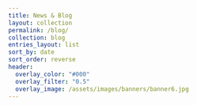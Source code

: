 ```yaml
---
title: News & Blog
layout: collection
permalink: /blog/
collection: blog
entries_layout: list
sort_by: date
sort_order: reverse
header:
  overlay_color: "#000"
  overlay_filter: "0.5"
  overlay_image: /assets/images/banners/banner6.jpg
---
```

